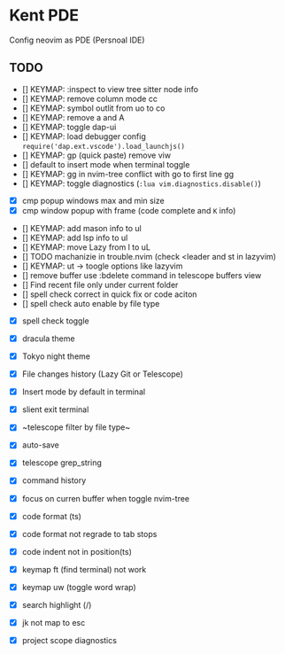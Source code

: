 # Kent PDE

Config neovim as PDE (Persnoal IDE)

## TODO

- [] KEYMAP: :inspect to view tree sitter node info
- [] KEYMAP: remove column mode <leader> cc
- [] KEYMAP: symbol outlit from <leader> uo to <leader> co
- [] KEYMAP: remove <leader> a and <leader> A
- [] KEYMAP: toggle dap-ui
- [] KEYMAP: load debugger config `require('dap.ext.vscode').load_launchjs()`
- [] KEYMAP: gp (quick paste) remove viw
- [] default to insert mode when terminal toggle
- [] KEYMAP: gg in nvim-tree conflict with go to first line gg
- [] KEYMAP: toggle diagnostics (`:lua vim.diagnostics.disable()`)
- [x] cmp popup windows max and min size
- [x] cmp window popup with frame (code complete and `K` info)
- [] KEYMAP: add mason info to <leader> ul
- [] KEYMAP: add lsp info to <leader> ul
- [] KEYMAP:  move Lazy from <leader>l to <leader>uL
- [] TODO machanizie in trouble.nvim (check <leader <x> and <leader>st in lazyvim)
- [] KEYMAP:  ut -> toogle options like lazyvim
- [] remove buffer use :bdelete command in telescope buffers view
- [] Find recent file only under current folder
- [] spell check correct in quick fix or code aciton
- [] spell check auto enable by file type
- [x] spell check toggle 
- [x] dracula theme
- [x] Tokyo night theme 
- [x] File changes history (Lazy Git or Telescope)
- [x] Insert mode by default in terminal
- [x] slient exit terminal
- [x] ~telescope filter by file type~
- [x] auto-save
- [x] telescope grep_string
- [x] command history
- [x] focus on curren buffer when toggle nvim-tree
- [x] code format (ts)
- [x] code format not regrade to tab stops
- [x] code indent not in position(ts)
- [x] keymap ft (find terminal) not work
- [x] keymap uw (toggle word wrap)
- [x] search highlight (/)
- [x] jk not map to esc
- [x] project scope diagnostics



